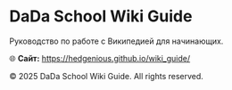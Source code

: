 # DaDa School Wiki Guide

Руководство по работе с Википедией для начинающих.

🌐 **Сайт:** https://hedgenious.github.io/wiki_guide/

© 2025 DaDa School Wiki Guide. All rights reserved.